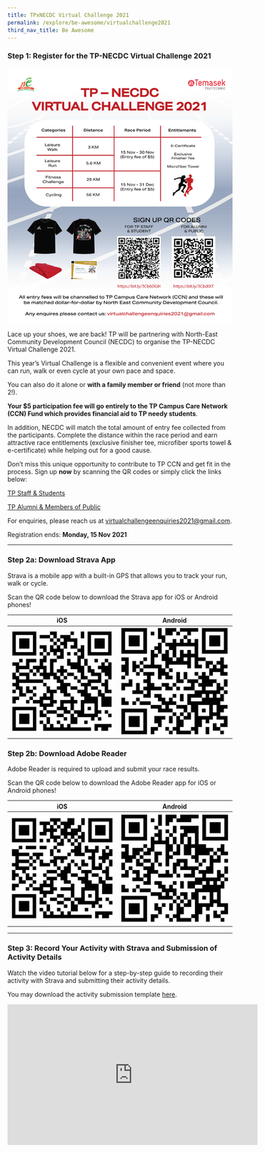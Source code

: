 ```yaml
---
title: TPxNECDC Virtual Challenge 2021
permalink: /explore/be-awesome/virtualchallenge2021
third_nav_title: Be Awesome
---
```

### Step 1: Register for the TP-NECDC Virtual Challenge 2021

![Alt text for image on Isomer site](/images/tpnecdcvc2021.png)

Lace up your shoes, we are back! TP will be partnering with North-East Community Development Council (NECDC) to organise the TP-NECDC Virtual Challenge 2021.

This year’s Virtual Challenge is a flexible and convenient event where you can run, walk or even cycle at your own pace and space. 

You can also do it alone or **with a family member or friend** (not more than 2!). 

**Your $5 participation fee will go entirely to the TP Campus Care Network (CCN) Fund which provides financial aid to TP needy students**. 

In addition, NECDC will match the total amount of entry fee collected from the participants. Complete the distance within the race period and earn attractive race entitlements (exclusive finisher tee, microfiber sports towel & e-certificate) while helping out for a good cause.

Don’t miss this unique opportunity to contribute to TP CCN and get fit in the process. Sign up **now** by scanning the QR codes or simply click the links below:

[TP Staff & Students](https://bit.ly/3Cb6DGH)

[TP Alumni & Members of Public](https://bit.ly/3CbdIXT)

For enquiries, please reach us at virtualchallengeenquiries2021@gmail.com.

Registration ends: **Monday, 15 Nov 2021**

---
### Step 2a: Download Strava App

Strava is a mobile app with a built-in GPS that allows you to track your run, walk or cycle. 

Scan the QR code below to download the Strava app for iOS or Android phones!


| **iOS** | **Android** |
| -------- | -------- |
| ![Strava iOS](/images/BeAwesome-stravaios.png)| ![Alt text for image on Isomer site](/images/BeAwesome-Strava-Android.png)|

### Step 2b: Download Adobe Reader

Adobe Reader is required to upload and submit your race results. 

Scan the QR code below to download the Adobe Reader app for iOS or Android phones!

| **iOS** | **Android** |
| -------- | -------- |
| ![AdobeiOS](/images/Adobereader-iOS.png) | ![AdobeAndroid](/images/Adobereader-Android.png) |

---
### Step 3: Record Your Activity with Strava and Submission of Activity Details

Watch the video tutorial below for a step-by-step guide to recording their activity with Strava and submitting their activity details.

You may download the activity submission template [here](http://shorturl.at/jvM45).

<iframe width="560" height="315" src="https://www.youtube.com/embed/dqYEHeHTxV4" title="YouTube video player" frameborder="0" allow="accelerometer; autoplay; clipboard-write; encrypted-media; gyroscope; picture-in-picture" allowfullscreen></iframe>